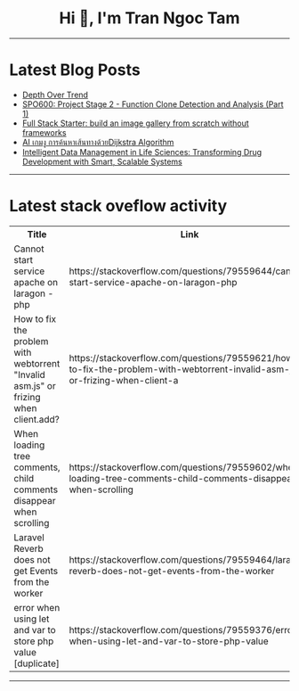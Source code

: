 <h1 align="center">Hi 👋, I'm Tran Ngoc Tam</h1>

---

# Latest Blog Posts 
<!-- BLOG-POST-LIST:START -->
- [Depth Over Trend](https://dev.to/olanetsoft/depth-over-trend-3ccd)
- [SPO600: Project Stage 2 - Function Clone Detection and Analysis &lpar;Part 1&rpar;](https://dev.to/amullagaliev/spo600-project-stage-2-function-clone-detection-and-analysis-part-1-2ob7)
- [Full Stack Starter: build an image gallery from scratch without frameworks](https://dev.to/sean_shirazi/full-stack-starter-build-a-image-gallery-from-scratch-without-frameworks-5h64)
- [AI เกมงู การค้นหาเส้นทางด้วยDijkstra Algorithm](https://dev.to/team_th_089909a56ce4d0593/ai-ekmnguu-kaarkhnhaaesnthaangdwydijkstra-algorithm-10pd)
- [Intelligent Data Management in Life Sciences: Transforming Drug Development with Smart, Scalable Systems](https://dev.to/hana_sato/intelligent-data-management-in-life-sciences-transforming-drug-development-with-smart-scalable-ink)
<!-- BLOG-POST-LIST:END -->

---

# Latest stack oveflow activity
<table>
  <tr><th>Title</th><th>Link</th></tr>
  <!-- STACKOVERFLOW:START --><tr><td>Cannot start service apache on laragon - php</td><td>https://stackoverflow.com/questions/79559644/cannot-start-service-apache-on-laragon-php</td></tr><tr><td>How to fix the problem with webtorrent &quot;Invalid asm.js&quot; or frizing when client.add?</td><td>https://stackoverflow.com/questions/79559621/how-to-fix-the-problem-with-webtorrent-invalid-asm-js-or-frizing-when-client-a</td></tr><tr><td>When loading tree comments, child comments disappear when scrolling</td><td>https://stackoverflow.com/questions/79559602/when-loading-tree-comments-child-comments-disappear-when-scrolling</td></tr><tr><td>Laravel Reverb does not get Events from the worker</td><td>https://stackoverflow.com/questions/79559464/laravel-reverb-does-not-get-events-from-the-worker</td></tr><tr><td>error when using let and var to store php value [duplicate]</td><td>https://stackoverflow.com/questions/79559376/error-when-using-let-and-var-to-store-php-value</td></tr><!-- STACKOVERFLOW:END -->
</table>

---


